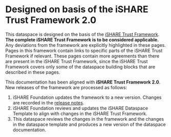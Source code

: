 # Designed on basis of the iSHARE Trust Framework 2.0

This dataspace is designed on the basis of the [iSHARE Trust Framework](https://framework.ishare.eu/is/). **The complete iSHARE Trust Framework is to be considered applicable.** Any deviations from the framework are explicitly highlighted in these pages. Pages in this framework contain links to specific parts of the iSHARE Trust Framework if relevant. These pages contain more agreements than there are present in the iSHARE Trust Framework, since the iSHARE Trust Framework covers only some of the dataspace building blocks that are described in these pages.

This documentation has been aligned with **iSHARE Trust Framework 2.0**. New releases of the framework are processed as follows:

1. iSHARE Foundation updates the framework to a new version. Changes are recorded in the [release notes](https://framework.ishare.eu/is/release-notes).&#x20;
2. iSHARE Foundation reviews and updates the iSHARE Dataspace Template to align with changes in the iSHARE Trust Framework.&#x20;
3. This dataspace reviews the changes in the framework and the changes in the dataspace template and produces a new version of the dataspace documentation.
